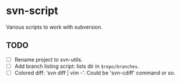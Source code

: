 svn-script
==========

Various scripts to work with subversion.


TODO
----

- [ ] Rename project to svn-utils.
- [ ] Add branch listing script: lists dir in `$repo/branches`.
- [ ] Colored diff: 'svn diff | vim -'. Could be 'svn-cdiff' command or so.
